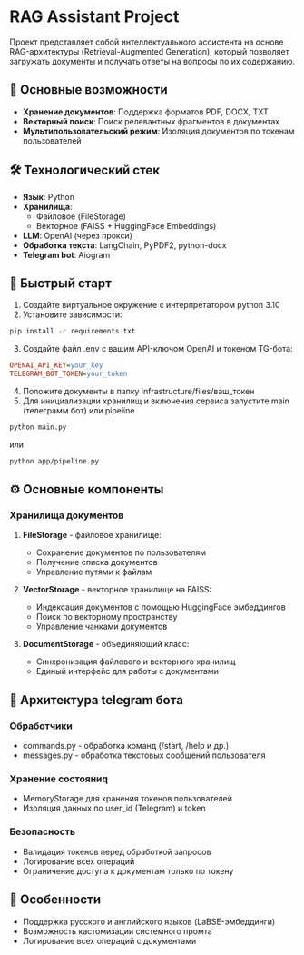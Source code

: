 # RAG Assistant Project

Проект представляет собой интеллектуального ассистента на основе RAG-архитектуры (Retrieval-Augmented Generation), который позволяет загружать документы и получать ответы на вопросы по их содержанию.

## 📌 Основные возможности

- **Хранение документов**: Поддержка форматов PDF, DOCX, TXT
- **Векторный поиск**: Поиск релевантных фрагментов в документах
- **Мультипользовательский режим**: Изоляция документов по токенам пользователей

## 🛠 Технологический стек

- **Язык**: Python
- **Хранилища**:
  - Файловое (FileStorage)
  - Векторное (FAISS + HuggingFace Embeddings)
- **LLM**: OpenAI (через прокси)
- **Обработка текста**: LangChain, PyPDF2, python-docx
- **Telegram bot**: Aiogram

## 🚀 Быстрый старт

1. Создайте виртуальное окружение с интерпретатором python 3.10
2. Установите зависимости:
```bash
pip install -r requirements.txt
```
3. Создайте файл .env с вашим API-ключом OpenAI и токеном TG-бота:
```ini
OPENAI_API_KEY=your_key
TELEGRAM_BOT_TOKEN=your_token
```
4. Положите документы в папку infrastructure/files/ваш_токен
5. Для инициализации хранилищ и включения сервиса запустите main (телеграмм бот) или pipeline
```bash
python main.py
```
или
```bash
python app/pipeline.py
```

## ⚙️ Основные компоненты

### Хранилища документов

1. **FileStorage** - файловое хранилище:
   - Сохранение документов по пользователям
   - Получение списка документов
   - Управление путями к файлам

2. **VectorStorage** - векторное хранилище на FAISS:
   - Индексация документов с помощью HuggingFace эмбеддингов
   - Поиск по векторному пространству
   - Управление чанками документов

3. **DocumentStorage** - объединяющий класс:
   - Синхронизация файлового и векторного хранилищ
   - Единый интерфейс для работы с документами
 
## 🤖 Архитектура telegram бота

### **Обработчики**
   - commands.py - обработка команд (/start, /help и др.)
   - messages.py - обработка текстовых сообщений пользователя

### **Хранение состояниq**
   - MemoryStorage для хранения токенов пользователей
   - Изоляция данных по user_id (Telegram) и token

### **Безопасность**
   - Валидация токенов перед обработкой запросов
   - Логирование всех операций
   - Ограничение доступа к документам только по токену

## 📝 Особенности
- Поддержка русского и английского языков (LaBSE-эмбеддинги)
- Возможность кастомизации системного промта
- Логирование всех операций с документами
